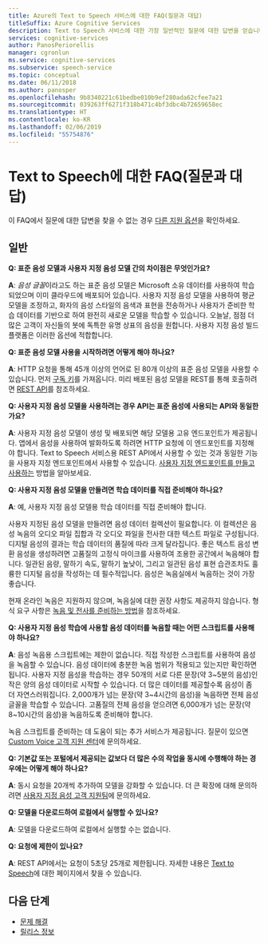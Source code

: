 ```yaml
---
title: Azure의 Text to Speech 서비스에 대한 FAQ(질문과 대답)
titleSuffix: Azure Cognitive Services
description: Text to Speech 서비스에 대한 가장 일반적인 질문에 대한 답변을 얻습니다.
services: cognitive-services
author: PanosPeriorellis
manager: cgronlun
ms.service: cognitive-services
ms.subservice: speech-service
ms.topic: conceptual
ms.date: 06/11/2018
ms.author: panosper
ms.openlocfilehash: 9b8340221c61bedbe010b9ef280ada62cfee7a21
ms.sourcegitcommit: 039263ff6271f318b471c4bf3dbc4b72659658ec
ms.translationtype: HT
ms.contentlocale: ko-KR
ms.lasthandoff: 02/06/2019
ms.locfileid: "55754876"
---
```

# <a name="text-to-speech-frequently-asked-questions"></a>Text to Speech에 대한 FAQ(질문과 대답)

이 FAQ에서 질문에 대한 답변을 찾을 수 없는 경우 [다른 지원 옵션](support.md)을 확인하세요.

## <a name="general"></a>일반

**Q: 표준 음성 모델과 사용자 지정 음성 모델 간의 차이점은 무엇인가요?**

**A**: *음성 글꼴*이라고도 하는 표준 음성 모델은 Microsoft 소유 데이터를 사용하여 학습되었으며 이미 클라우드에 배포되어 있습니다. 사용자 지정 음성 모델을 사용하여 평균 모델을 조정하고, 화자의 음성 스타일의 음색과 표현을 전송하거나 사용자가 준비한 학습 데이터를 기반으로 하여 완전히 새로운 모델을 학습할 수 있습니다. 오늘날, 점점 더 많은 고객이 자신들의 봇에 독특한 유명 상표의 음성을 원합니다. 사용자 지정 음성 빌드 플랫폼은 이러한 옵션에 적합합니다.

**Q: 표준 음성 모델 사용을 시작하려면 어떻게 해야 하나요?**

**A**: HTTP 요청을 통해 45개 이상의 언어로 된 80개 이상의 표준 음성 모델을 사용할 수 있습니다. 먼저 [구독 키](https://docs.microsoft.com/azure/cognitive-services/speech-service/get-started)를 가져옵니다. 미리 배포된 음성 모델을 REST를 통해 호출하려면 [REST API](https://docs.microsoft.com/azure/cognitive-services/speech-service/rest-apis)를 참조하세요.

**Q: 사용자 지정 음성 모델을 사용하려는 경우 API는 표준 음성에 사용되는 API와 동일한가요?**

**A**: 사용자 지정 음성 모델이 생성 및 배포되면 해당 모델용 고유 엔드포인트가 제공됩니다. 앱에서 음성을 사용하여 발화하도록 하려면 HTTP 요청에 이 엔드포인트를 지정해야 합니다. Text to Speech 서비스용 REST API에서 사용할 수 있는 것과 동일한 기능을 사용자 지정 엔드포인트에서 사용할 수 있습니다. [사용자 지정 엔드포인트를 만들고 사용하는](https://docs.microsoft.com/azure/cognitive-services/speech-service/how-to-customize-voice-font#create-and-use-a-custom-endpoint) 방법을 알아보세요.

**Q: 사용자 지정 음성 모델을 만들려면 학습 데이터를 직접 준비해야 하나요?**

**A**: 예, 사용자 지정 음성 모델용 학습 데이터를 직접 준비해야 합니다.

사용자 지정된 음성 모델을 만들려면 음성 데이터 컬렉션이 필요합니다. 이 컬렉션은 음성 녹음의 오디오 파일 집합과 각 오디오 파일을 전사한 대한 텍스트 파일로 구성됩니다. 디지털 음성의 결과는 학습 데이터의 품질에 따라 크게 달라집니다. 좋은 텍스트 음성 변환 음성을 생성하려면 고품질의 고정식 마이크를 사용하여 조용한 공간에서 녹음해야 합니다. 일관된 음량, 말하기 속도, 말하기 높낮이, 그리고 일관된 음성 표현 습관조차도 훌륭한 디지털 음성을 작성하는 데 필수적입니다. 음성은 녹음실에서 녹음하는 것이 가장 좋습니다.

현재 온라인 녹음은 지원하지 않으며, 녹음실에 대한 권장 사항도 제공하지 않습니다. 형식 요구 사항은 [녹음 및 전사를 준비하는 방법](https://docs.microsoft.com/azure/cognitive-services/speech-service/how-to-customize-voice-font#prepare-recordings-and-transcripts)을 참조하세요.

**Q: 사용자 지정 음성 학습에 사용할 음성 데이터를 녹음할 때는 어떤 스크립트를 사용해야 하나요?**

**A**: 음성 녹음용 스크립트에는 제한이 없습니다. 직접 작성한 스크립트를 사용하여 음성을 녹음할 수 있습니다. 음성 데이터에 충분한 녹음 범위가 적용되고 있는지만 확인하면 됩니다. 사용자 지정 음성을 학습하는 경우 50개의 서로 다른 문장(약 3~5분의 음성)인 작은 양의 음성 데이터로 시작할 수 있습니다. 더 많은 데이터를 제공할수록 음성이 좀 더 자연스러워집니다. 2,000개가 넘는 문장(약 3~4시간의 음성)을 녹음하면 전체 음성 글꼴을 학습할 수 있습니다. 고품질의 전체 음성을 얻으려면 6,000개가 넘는 문장(약 8~10시간의 음성)을 녹음하도록 준비해야 합니다.

녹음 스크립트를 준비하는 데 도움이 되는 추가 서비스가 제공됩니다. 질문이 있으면 [Custom Voice 고객 지원 센터](mailto:customvoice@microsoft.com?subject=Inquiries%20about%20scripts%20generation%20for%20Custom%20Voice%20creation)에 문의하세요.

**Q: 기본값 또는 포털에서 제공되는 값보다 더 많은 수의 작업을 동시에 수행해야 하는 경우에는 어떻게 해야 하나요?**

**A**: 동시 요청을 20개씩 추가하여 모델을 강화할 수 있습니다. 더 큰 확장에 대해 문의하려면 [사용자 지정 음성 고객 지원팀](mailto:customvoice@microsoft.com?subject=Inquiries%20about%20scripts%20generation%20for%20Custom%20Voice%20creation)에 문의하세요.

**Q: 모델을 다운로드하여 로컬에서 실행할 수 있나요?**

**A**: 모델을 다운로드하여 로컬에서 실행할 수는 없습니다.

**Q: 요청에 제한이 있나요?**

**A**: REST API에서는 요청이 5초당 25개로 제한됩니다. 자세한 내용은 [Text to Speech](text-to-speech.md)에 대한 페이지에서 찾을 수 있습니다. 

## <a name="next-steps"></a>다음 단계

* [문제 해결](troubleshooting.md)
* [릴리스 정보](releasenotes.md)
